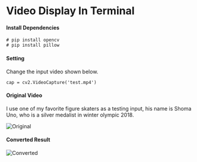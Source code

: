 # Video Display In Terminal

#### Install Dependencies
```
# pip install opencv
# pip install pillow 
```

#### Setting
Change the input video shown below.  
```
cap = cv2.VideoCapture('test.mp4')
```

#### Original Video
I use one of my favorite figure skaters as a testing input, his name is Shoma Uno, who is a silver medalist in winter olympic 2018. 

![Original](Original.gif)

#### Converted Result 
![Converted](Converted.gif)
